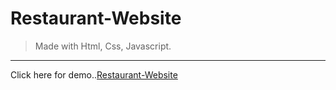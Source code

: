 # Restaurant-Website
> Made with Html, Css, Javascript.
---
Click here for demo..[Restaurant-Website](https://rohan-shakya.github.io/Restaurant-Website/)
